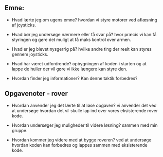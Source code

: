 ## Emne:

* Hvad lærte jeg om ugens emne?
hvordan vi styre motorer ved aflæsning af joysticks. 

* Hvad bør jeg undersøge nærmere eller få svar på?
hvor præcis vi kan få styringen og gøre det muligt at få maks kontrol over armen. 

* Hvad er jeg blevet nysgerrig på?
hvilke andre ting der reelt kan styres gennem joysticks. 
 * Hvad har været udfordrende?
 opbygningen af koden i starten og at lappe de huller der vil gøre vi ikke længere kan styre den. 

* Hvordan finder jeg informationer? Kan denne taktik forbedres?

## Opgavenoter - rover

* Hvordan anvender jeg det lærte til at løse opgaven?
vi anvender det ved at undersøge hvordan det vil skulle lap ind over vores eksisterende rover kode. 

* Hvordan undersøger jeg muligheder til videre løsning?
sammen med min gruppe. 
* Hvordan kommer jeg videre med at bygge roveren?
ved at undersøge hvordan koden kan forbedres og lappes sammen med eksisterende kode. 
